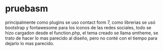 # pruebasm
principalmente como plugins se uso contact form 7, como librerias se usó bootstrap y fontawesome para los iconos de las redes sociales, todo se hizo cargadon desde el function.php, el tema creado se llama smtheme, se trato de hacer lo mas parecido al diseño, pero no conté con el tiempo para dejarlo lo mas parecido.
